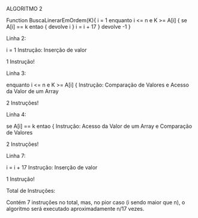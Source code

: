 ALGORITMO 2

Function BuscaLinerarEmOrdem(K){
    i = 1 
    enquanto i <= n e K >= A[i] {
        se A[i] == k entao {
            devolve i
        }
        i = i + 17 
    }
    devolve -1
}

Linha 2:

i = 1
Instrução: Inserção de valor

1 Instrução!

Linha 3:

enquanto i <= n e K >= A[i] {
Instrução: Comparação de Valores e Acesso da Valor de um Array

2 Instruções!

Linha 4:

se A[i] == k entao {
Instrução: Acesso da Valor de um Array e Comparação de Valores

2 Instruções!

Linha 7: 

i = i + 17 
Instrução: Inserção de valor

1 Instrução!

Total de Instruções:

Contém 7 instruções no total, mas, no pior caso (i sendo maior que n), o algoritmo será executado aproximadamente n/17 vezes.



